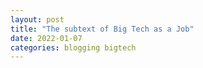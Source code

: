 ```yaml
---
layout: post
title: "The subtext of Big Tech as a Job"
date: 2022-01-07
categories: blogging bigtech
---
```



<TBD>
